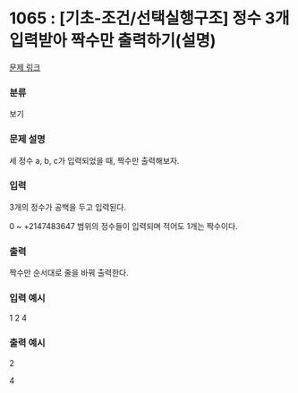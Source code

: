 # 1065 : [기초-조건/선택실행구조] 정수 3개 입력받아 짝수만 출력하기(설명)

[문제 링크](https://www.codeup.kr/problem.php?id=1065)

### 분류

보기

### 문제 설명

<p>세 정수 a, b, c가 입력되었을 때, 짝수만 출력해보자.</p>


### 입력

<p>3개의 정수가 공백을 두고 입력된다.</p>
<p>0 ~ +2147483647 범위의 정수들이 입력되며 적어도 1개는 짝수이다.</p>


### 출력

<p>짝수만 순서대로 줄을 바꿔 출력한다.</p>

### 입력 예시

<p>1 2 4</p>

### 출력 예시

<p>2</p>
<p>4</p>

